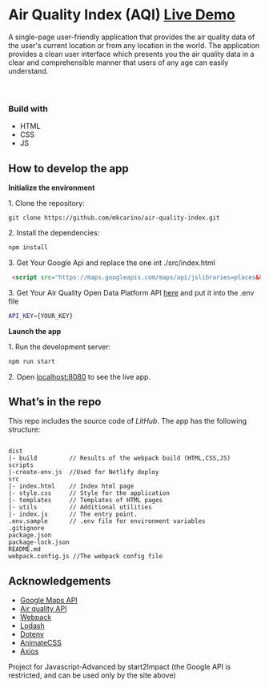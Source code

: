 # Air Quality Index (AQI) [Live Demo](https://air-quality-index-mkc.netlify.app)
A single-page user-friendly application that provides the air quality data of the user's current location or from any location in the world.
The application provides a clean user interface which presents you the air quality data in a clear and comprehensible manner that users of any age can easily understand.<br><br><br>


### Build with
* HTML
* CSS
* JS

## How to develop the app

**Initialize the environment**

1\. Clone the repository:

```
git clone https://github.com/mkcarino/air-quality-index.git
```

2\. Install the dependencies:

```bash
npm install
```

3\. Get Your Google Api and replace the one int ./src/index.html

```html
 <script src="https://maps.googleapis.com/maps/api/jslibraries=places&key={YOUR_KEY}&callback=initMap" async defer="defer"></script>   
```
3\. Get Your Air Quality Open Data Platform API [here](https://aqicn.org/data-platform/token/) and put it into the .env file
```bash
API_KEY={YOUR_KEY}
```
**Launch the app**

1\. Run the development server:

```bash
npm run start
```

2\. Open [localhost:8080](http://localhost:8080) to see the live app.

## What’s in the repo

This repo includes the source code of _LitHub_. The app has the following structure:

```

dist            
|- build         // Results of the webpack build (HTML,CSS,JS)
scripts
|-create-env.js  //Used for Netlify deploy
src
|- index.html    // Index html page
|- style.css     // Style for the application
|- templates     // Templates of HTML pages
|- utils         // Additional utilities
|- index.js      // The entry point.
.env.sample      // .env file for environment variables
.gitignore
package.json
package-lock.json
README.md
webpack.config.js //The webpack config file
```


## Acknowledgements
* [Google Maps API](https://developers.google.com/maps)
* [Air quality API](https://aqicn.org/data-platform/token/)
* [Webpack](https://webpack.js.org/)
* [Lodash](https://lodash.com/)
* [Dotenv](https://www.npmjs.com/package/dotenv-webpack)
* [AnimateCSS](https://animate.style/)
* [Axios](https://github.com/axios/axios)

Project for Javascript-Advanced by start2Impact
(the Google API is restricted, and can be used only by the site above)
